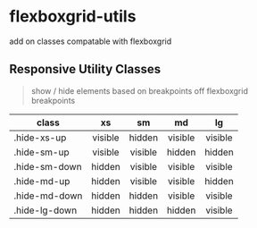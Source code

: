 
# flexboxgrid-utils
add on classes compatable with flexboxgrid

## Responsive Utility Classes

> show / hide elements based on breakpoints off flexboxgrid breakpoints

| class          | xs       | sm      | md      | lg      |
| ------------   |:--------:|:-------:|:-------:|:-------:|
| .hide-xs-up    | visible  | hidden  | visible | visible |
| .hide-sm-up    | visible  | visible | hidden  | hidden  |
| .hide-sm-down  | hidden   | visible | visible | visible |
| .hide-md-up    | hidden   | visible | visible | hidden  |
| .hide-md-down  | hidden   | hidden  | visible | visible |
| .hide-lg-down  | hidden   | hidden  | hidden  | visible |
